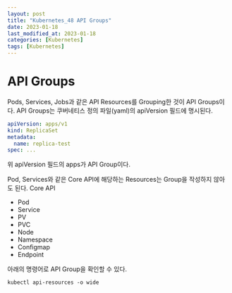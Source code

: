 ```yaml
---
layout: post
title: "Kubernetes_48 API Groups"
date: 2023-01-18
last_modified_at: 2023-01-18
categories: [Kubernetes]
tags: [Kubernetes]
---
```


# API Groups

Pods, Services, Jobs과 같은 API Resources를 Grouping한 것이 API Groups이다.
API Groups는 쿠버네티스 정의 파일(yaml)의 apiVersion 필드에 명시된다. 
```yaml
apiVersion: apps/v1
kind: ReplicaSet
metadata:
  name: replica-test
spec: ...
```
위 apiVersion 필드의 apps가 API Group이다.

Pod, Services와 같은 Core API에 해당하는 Resources는 Group을 작성하지 않아도 된다.
Core API
- Pod
- Service
- PV
- PVC
- Node
- Namespace
- Configmap
- Endpoint

아래의 명령어로 API Group을 확인할 수 있다.
```
kubectl api-resources -o wide
```
